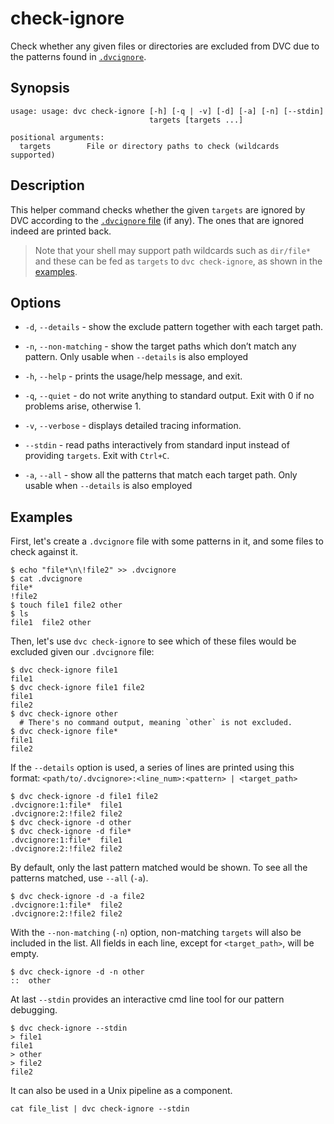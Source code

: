 # check-ignore

Check whether any given files or directories are excluded from DVC due to the
patterns found in [`.dvcignore`](/doc/user-guide/dvcignore).

## Synopsis

```usage
usage: usage: dvc check-ignore [-h] [-q | -v] [-d] [-a] [-n] [--stdin]
                               targets [targets ...]

positional arguments:
  targets        File or directory paths to check (wildcards supported)
```

## Description

This helper command checks whether the given `targets` are ignored by DVC
according to the [`.dvcignore` file](/doc/user-guide/dvcignore) (if any). The
ones that are ignored indeed are printed back.

> Note that your shell may support path wildcards such as `dir/file*` and these
> can be fed as `targets` to `dvc check-ignore`, as shown in the
> [examples](#examples).

## Options

- `-d`, `--details` - show the exclude pattern together with each target path.

- `-n`, `--non-matching` - show the target paths which don’t match any pattern.
  Only usable when `--details` is also employed

- `-h`, `--help` - prints the usage/help message, and exit.

- `-q`, `--quiet` - do not write anything to standard output. Exit with 0 if no
  problems arise, otherwise 1.

- `-v`, `--verbose` - displays detailed tracing information.

- `--stdin` - read paths interactively from standard input instead of providing
  `targets`. Exit with `Ctrl+C`.
  
- `-a`, `--all` - show all the patterns that match each target path. Only usable
  when `--details` is also employed

## Examples

First, let's create a `.dvcignore` file with some patterns in it, and some files
to check against it.

```dvc
$ echo "file*\n\!file2" >> .dvcignore
$ cat .dvcignore
file*
!file2
$ touch file1 file2 other
$ ls
file1  file2 other
```

Then, let's use `dvc check-ignore` to see which of these files would be excluded
given our `.dvcignore` file:

```dvc
$ dvc check-ignore file1
file1
$ dvc check-ignore file1 file2
file1
file2
$ dvc check-ignore other
  # There's no command output, meaning `other` is not excluded.
$ dvc check-ignore file*
file1
file2
```

If the `--details` option is used, a series of lines are printed using this
format: `<path/to/.dvcignore>:<line_num>:<pattern> | <target_path>`

```dvc
$ dvc check-ignore -d file1 file2
.dvcignore:1:file*	file1
.dvcignore:2:!file2	file2
$ dvc check-ignore -d other
$ dvc check-ignore -d file*
.dvcignore:1:file*	file1
.dvcignore:2:!file2	file2
```

By default, only the last pattern matched would be shown. To see all the
patterns matched, use `--all` (`-a`).

```dvc
$ dvc check-ignore -d -a file2
.dvcignore:1:file*	file2
.dvcignore:2:!file2	file2
```

With the `--non-matching` (`-n`) option, non-matching `targets` will also be
included in the list. All fields in each line, except for `<target_path>`, will
be empty.

```dvc
$ dvc check-ignore -d -n other
::	other
```

At last `--stdin` provides an interactive cmd line tool for our pattern 
debugging.

```dvc
$ dvc check-ignore --stdin
> file1
file1
> other
> file2
file2
```

It can also be used in a Unix pipeline as a component. 

```dvc
cat file_list | dvc check-ignore --stdin 
```
